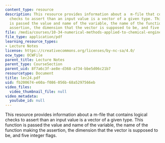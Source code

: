 ```yaml
---
content_type: resource
description: This resource provides information about a  m-file that contains logical
  checks to assert than an input value is a vector of a given type. This function
  is passed the value and name of the variable, the name of the function making the
  assertion, the dimension that the vector is supposed to be, and five integer flags.
file: /media/courses/10-34-numerical-methods-applied-to-chemical-engineering-fall-2005/fb200674e60af086056b68a5297566eb_lec24.pdf
file_type: application/pdf
learning_resource_types:
- Lecture Notes
license: https://creativecommons.org/licenses/by-nc-sa/4.0/
ocw_type: OCWFile
parent_title: Lecture Notes
parent_type: CourseSection
parent_uid: 8f7a6c3f-ae8e-d368-a734-bbe5d06c21b7
resourcetype: Document
title: lec24.pdf
uid: fb200674-e60a-f086-056b-68a5297566eb
video_files:
  video_thumbnail_file: null
video_metadata:
  youtube_id: null
---
```

This resource provides information about a  m-file that contains logical checks to assert than an input value is a vector of a given type. This function is passed the value and name of the variable, the name of the function making the assertion, the dimension that the vector is supposed to be, and five integer flags.